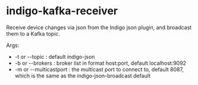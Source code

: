 # indigo-kafka-receiver

Receive device changes via json from the Indigo json plugin, and broadcast them to a Kafka topic.

Args:

* -t or --topic : default indigo-json
* -b or --brokers : broker list in format host:port, default localhost:9092
* -m or --multicastport : the multicast port to connect to, default 8087, which is the same as the indigo-json-broadcast default

